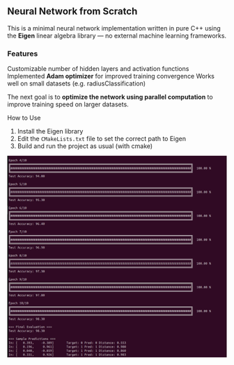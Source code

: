 ## Neural Network from Scratch  

This is a minimal neural network implementation written in pure C++ using the **Eigen** linear algebra library — no external machine learning frameworks.

### Features
Customizable number of hidden layers and activation functions
Implemented **Adam optimizer** for improved training convergence
Works well on small datasets (e.g. radiusClassification)


The next goal is to **optimize the network using parallel computation** to improve training speed on larger datasets.

How to Use

1. Install the Eigen library
2. Edit the `CMakeLists.txt` file to set the correct path to Eigen
3. Build and run the project as usual (with cmake)

![radius classification](NN_demo.png)
